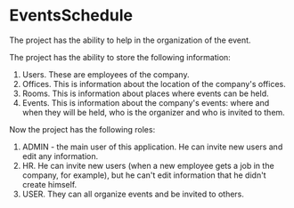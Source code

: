 # EventsSchedule

The project has the ability to help in the organization of the event.

The project has the ability to store the following information: 
1) Users. These are employees of the company.
2) Offices. This is information about the location of the company's offices.
3) Rooms. This is information about places where events can be held.
4) Events. This is information about the company's events: where and when they will be held, who is the organizer and who is invited to them.

Now the project has the following roles:
1) ADMIN - the main user of this application. He can invite new users and edit any information.
2) HR. He can invite new users (when a new employee gets a job in the company, for example), but he can't edit information that he didn't create himself.
3) USER.
They can all organize events and be invited to others.
